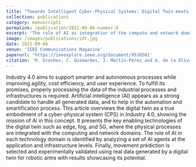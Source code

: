 ```yaml
---
title: "Towards Intelligent Cyber-Physical Systems: Digital Twin meets Artificial Intelligence"
collection: publications
category: manuscripts
permalink: /publication/2021-09-06-number-8
excerpt: 'The role of AI as integratior of the compute and network domains in industrial digital twins by analyzing a set of AI agents at the application and infrastructure levels.'
image: /images/publications/idt.jpg
date: 2021-09-06
venue: 'IEEE Communications Magazine'
paperurl: 'https://ieeexplore.ieee.org/document/9530501'
citation: 'M. Groshev, C. Guimarães, J. Martín-Pérez and A. de la Oliva, "Toward Intelligent Cyber-Physical Systems: Digital Twin Meets Artificial Intelligence," in IEEE Communications Magazine, vol. 59, no. 8, pp. 14-20, August 2021.'
---
```


Industry 4.0 aims to support smarter and autonomous processes while improving agility, cost efficiency, and user experience. To fulfill its promises, properly processing the data of the industrial processes and infrastructures is required. Artificial intelligence (AI) appears as a strong candidate to handle all generated data, and to help in the automation and smartification process. This article overviews the digital twin as a true embodiment of a cyber-physical system (CPS) in Industry 4.0, showing the mission of AI in this concept. It presents the key enabling technologies of the digital twin such as edge, fog, and 5G, where the physical processes are integrated with the computing and network domains. The role of AI in each technology domain is identified by analyzing a set of AI agents at the application and infrastructure levels. Finally, movement prediction is selected and experimentally validated using real data generated by a digital twin for robotic arms with results showcasing its potential.
